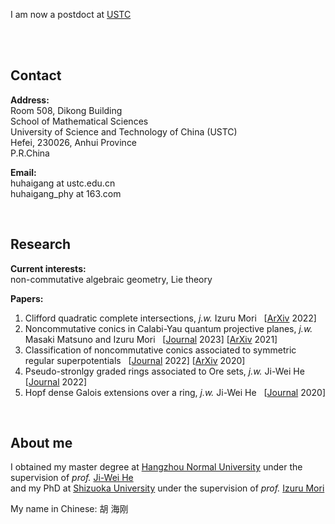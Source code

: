 
I am now a postdoct at [USTC](https://en.ustc.edu.cn/)

<br> 
<br> 

## Contact

**Address:**
<br> 
Room 508, Dikong Building <br> 
School of Mathematical Sciences <br> 
University of Science and Technology of China (USTC) <br> 
Hefei, 230026, Anhui Province <br> 
P.R.China

**Email:**
<br> 
huhaigang at ustc.edu.cn
<br> 
huhaigang_phy at 163.com

<br> 

## Research

**Current interests:**
<br> 
non-commutative algebraic geometry, Lie theory 

**Papers:**
<br> 
1. Clifford quadratic complete intersections, _j.w._ Izuru Mori  &nbsp; \[[ArXiv](https://arxiv.org/abs/2302.04446) 2022\]
2. Noncommutative conics in Calabi-Yau quantum projective planes, _j.w._ Masaki Matsuno and Izuru Mori &nbsp; \[[Journal](https://www.sciencedirect.com/science/article/pii/S0021869322006044) 2023\] \[[ArXiv](https://arxiv.org/abs/2104.00221) 2021\]
3. Classification of noncommutative conics associated to symmetric regular superpotentials &nbsp; \[[Journal](https://www.worldscientific.com/doi/10.1142/S0219498823501360) 2022\] \[[ArXiv](https://arxiv.org/abs/2005.03918) 2020\]
4. Pseudo-stronlgy graded rings associated to Ore sets, _j.w._ Ji-Wei He &nbsp; \[[Journal](https://www.tandfonline.com/doi/abs/10.1080/00927872.2021.1959599) 2022]
5. Hopf dense Galois extensions over a ring, _j.w._ Ji-Wei He &nbsp; \[[Journal](http://sxzz.whu.edu.cn/sxzz/ch/reader/create_pdf.aspx?file_no=20200208&year_id=2020&quarter_id=2&falg=1) 2020\]

<br> 

## About me

I obtained my master degree at [Hangzhou Normal University](https://english.hznu.edu.cn/) under the supervision of _prof._ [Ji-Wei He](https://sxxy.hznu.edu.cn/c/2021-08-11/2574028.shtml)
<br> 
and my PhD at [Shizuoka University](https://www.shizuoka.ac.jp/english/) under the supervision of _prof._ [Izuru Mori](https://tdb.shizuoka.ac.jp/RDB/public/Default2.aspx?id=11062&l=1)

My name in  Chinese: 胡 海刚
